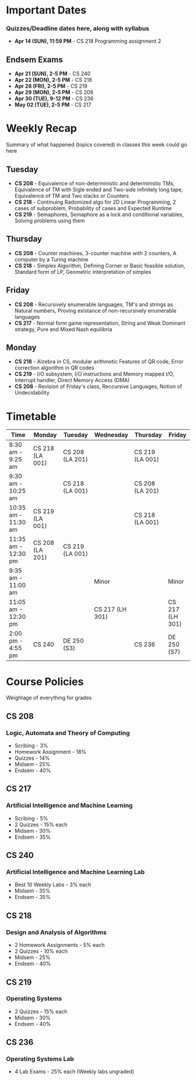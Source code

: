 # Important Dates

### Quizzes/Deadline dates here, along with syllabus

- **Apr 14 (SUN), 11:59 PM** - CS 218 Programming assignment 2

## Endsem Exams

- **Apr 21 (SUN), 2-5 PM**  - CS 240
- **Apr 22 (MON), 2-5 PM**  - CS 218
- **Apr 26 (FRI), 2-5 PM**  - CS 219
- **Apr 29 (MON), 2-5 PM**  - CS 208
- **Apr 30 (TUE), 9-12 PM** - CS 236
- **May 02 (TUE), 2-5 PM**  - CS 217

# Weekly Recap

Summary of what happened (topics covered) in classes this week could go here

## Tuesday

- **CS 208** - Equivalence of non-deterministic and deterministic TMs, Equivalence of TM with Sigle ended and Two-side infinitely long tape, Equivalence of TM and Two stacks or Counters
- **CS 218** - Continuing Radomized algo for 2D Linear Programming, 2 cases of subproblem, Probability of cases and Expected Runtime
- **CS 219** - Semaphores, Semaphore as a lock and conditional variables, Solving problems using them

## Thursday

- **CS 208** - Counter machines, 3-counter machine with 2 counters, A computer by a Turing machine
- **CS 218** - Simplex Algorithm, Defining Corner or Basic feasible solution, Standard form of LP, Geometric interpretation of simplex

## Friday

- **CS 208** - Recursively enumerable languages, TM's and strings as Natural numbers, Proving existance of non-recursively enumerable languages
- **CS 217** - Normal form game representation, String and Weak Dominant strategy, Pure and Mixed Nash equilibria

## Monday

- **CS 218** - Alzebra in CS, modular arithmetic Features of QR code, Error correction algorithm in QR codes
- **CS 219** - I/O subsystem, I/O instructions and Memory mapped I/O, Interrupt handler, Direct Memory Access (DMA)
- **CS 208** - Revision of Friday's class, Reccursive Languages, Notion of Undecidability

# Timetable

| Time                | Monday          | Tuesday         | Wednesday       | Thursday        | Friday         |
|---------------------|-----------------|-----------------|-----------------|-----------------|----------------|
| 8:30 am - 9:25 am   | CS 218 (LA 001) | CS 208 (LA 201) |                 | CS 219 (LA 001) |                |
| 9:30 am - 10:25 am  |                 | CS 218 (LA 001) |                 | CS 208 (LA 201) |                |
| 10:35 am - 11:30 am | CS 219 (LA 001) |                 |                 | CS 218 (LA 001) |                |
| 11:35 am - 12:30 pm | CS 208 (LA 201) | CS 219 (LA 001) |                 |                 |                |
| 9:35 am - 11:00 am  |                 |                 | Minor           |                 | Minor          |
| 11:05 am - 12:30 pm |                 |                 | CS 217 (LH 301) |                 | CS 217 (LH 301)|
| 2:00 pm - 4:55 pm   | CS 240          | DE 250 (S3)     |                 | CS 236          | DE 250 (S7)    |

# Course Policies

Weightage of everything for grades

## CS 208

### Logic, Automata and Theory of Computing

- Scribing - 3%
- Homework Assignment - 18%
- Quizzes - 14%
- Midsem - 25%
- Endsem - 40%

## CS 217

### Artificial Intelligence and Machine Learning

- Scribing - 5%
- 2 Quizzes - 15% each
- Midsem - 30%
- Endsem - 35%

## CS 240

### Artificial Intelligence and Machine Learning Lab

- Best 10 Weekly Labs - 3% each
- Midsem - 35%
- Endsem - 35%

## CS 218

### Design and Analysis of Algorithms

- 2 Homework Assignments - 5% each
- 2 Quizzes - 10% each
- Midsem - 25%
- Endsem - 40%

## CS 219

### Operating Systems

- 2 Quizzes - 15% each
- Midsem - 30%
- Endsem - 40%

## CS 236

### Operating Systems Lab

- 4 Lab Exams - 25% each (Weekly labs ungraded)
